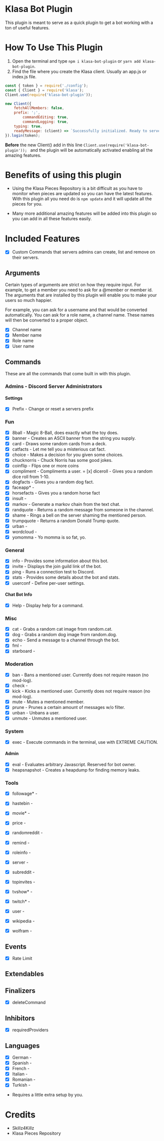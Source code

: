 # Klasa Bot Plugin

This plugin is meant to serve as a quick plugin to get a bot working with a ton of useful features.

# How To Use This Plugin

1. Open the terminal and type `npm i klasa-bot-plugin` or `yarn add klasa-bot-plugin`.
2. Find the file where you create the Klasa client. Usually an app.js or index.js file.
```js
const { token } = require('./config');
const { Client } = require('klasa');
Client.use(require('klasa-bot-plugin'));

new Client({
    fetchAllMembers: false,
    prefix: ';',
		commandEditing: true,
		commandLogging: true,
    typing: true,
    readyMessage: (client) => `Successfully initialized. Ready to serve ${client.guilds.size} guilds.`
}).login(token);
```

**Before** the new Client() add in this line `Client.use(require('klasa-bot-plugin'));
` and the plugin will be automatically activated enabling all the amazing features.

# Benefits of using this plugin

- Using the Klasa Pieces Repository is a bit difficult as you have to monitor when pieces are updated so you can have the latest features. With this plugin all you need do is `npm update` and it will update all the pieces for you.

- Many more additional amazing features will be added into this plugin so you can add in all these features easily.

# Included Features

- [x] Custom Commands that servers admins can create, list and remove on their servers.

## Arguments

Certain types of arguments are strict on how they require input. For example, to get a member you need to ask for a @member or member id. The arguments that are installed by this plugin will enable you to make your users so much happier.

For example, you can ask for a username and that would be converted automatically. You can ask for a role name, a channel name. These names will then be converted to a proper object.

- [x] Channel name
- [x] Member name
- [x] Role name
- [x] User name

## Commands

These are all the commands that come built in with this plugin.

### Admins - Discord Server Administrators

#### Settings

- [x] Prefix - Change or reset a servers prefix

### Fun

- [x] 8ball - Magic 8-Ball, does exactly what the toy does.
- [x] banner - Creates an ASCII banner from the string you supply.
- [x] card - Draws some random cards from a deck.
- [x] catfacts -  Let me tell you a misterious cat fact.
- [x] choice - Makes a decision for you given some choices.
- [x] chucknorris -  Chuck Norris has some good jokes.
- [x] coinflip - Flips one or more coins
- [x] compliment - Compliments a user.
= [x] diceroll - Gives you a random dice roll from 1-10.
- [x] dogfacts -  Gives you a random dog fact.
- [x] faceapp* - 
- [x] horsefacts - Gives you a random horse fact
- [x] insult - 
- [x] markov - Generate a markov chain from the text chat.
- [x] randquote - Returns a random message from someone in the channel.
- [x] shame - Rings a bell on the server shaming the mentioned person.
- [x] trumpquote - Returns a random Donald Trump quote.
- [x] urban - 
- [x] wordcloud -
- [x] yomomma - Yo momma is so fat, yo.

### General

- [x] info - Provides some information about this bot.
- [x] invite - Displays the join guild link of the bot.
- [x] ping - Runs a connection test to Discord.
- [x] stats -  Provides some details about the bot and stats.
- [x] userconf - Define per-user settings.

#### Chat Bot Info

- [x] Help - Display help for a command.

### Misc

- [x] cat - Grabs a random cat image from random.cat.
- [x] dog - Grabs a random dog image from random.dog.
- [x] echo - Send a message to a channel through the bot.
- [x] fml -
- [x] starboard -

### Moderation

- [x] ban - Bans a mentioned user. Currently does not require reason (no mod-log).
- [x] check - 
- [x] kick - Kicks a mentioned user. Currently does not require reason (no mod-log).
- [x] mute - Mutes a mentioned member.
- [x] prune - Prunes a certain amount of messages w/o filter.
- [x] unban - Unbans a user.
- [x] unmute - Unmutes a mentioned user.

### System

- [x] exec - Execute commands in the terminal, use with EXTREME CAUTION.

#### Admin

- [x] eval - Evaluates arbitrary Javascript. Reserved for bot owner.
- [x] heapsnapshot - Creates a heapdump for finding memory leaks.

### Tools

- [x] followage* -
- [x] hastebin -
- [x] movie* -
- [x] price -
- [x] randomreddit -
- [x] remind -
- [x] roleinfo -
- [x] server -
- [x] subreddit -
- [x] topinvites -
- [x] tvshow* -
- [x] twitch* -
- [x] user -
- [x] wikipedia -
- [x] wolfram -


## Events

- [x] Rate Limit

## Extendables


## Finalizers

- [x] deleteCommand

## Inhibitors

- [x] requiredProviders

## Languages

- [x] German -
- [x] Spanish -
- [x] French -
- [x] Italian -
- [x] Romanian -
- [x] Turkish -

* Requires a little extra setup by you.

# Credits

- Skillz4Killz
- Klasa Pieces Repository
